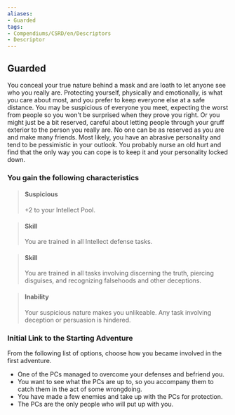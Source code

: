 ```yaml
---
aliases:
- Guarded
tags:
- Compendiums/CSRD/en/Descriptors
- Descriptor
---
```


## Guarded  
You conceal your true nature behind a mask and are loath to let anyone see who you really are. Protecting yourself, physically and emotionally, is what you care about most, and you prefer to keep everyone else at a safe distance. You may be suspicious of everyone you meet, expecting the worst from people so you won't be surprised when they prove you right. Or you might just be a bit reserved, careful about letting people through your gruff exterior to the person you really are.
No one can be as reserved as you are and make many friends. Most likely, you have an abrasive personality and tend to be pessimistic in your outlook. You probably nurse an old hurt and find that the only way you can cope is to keep it and your personality locked down.
### You gain the following characteristics  
> #### Suspicious
> +2 to your Intellect Pool.  

> #### Skill
> You are trained in all Intellect defense tasks.  

> #### Skill
> You are trained in all tasks involving discerning the truth, piercing disguises, and recognizing falsehoods and other deceptions.  

> #### Inability
> Your suspicious nature makes you unlikeable. Any task involving deception or persuasion is hindered.  

### Initial Link to the Starting Adventure  
From the following list of options, choose how you became involved in the first adventure.  
- One of the PCs managed to overcome your defenses and befriend you.  
- You want to see what the PCs are up to, so you accompany them to catch them in the act of some wrongdoing.  
- You have made a few enemies and take up with the PCs for protection.  
- The PCs are the only people who will put up with you.  